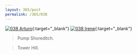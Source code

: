 ```yaml
---
layout: 365/post
permalink: /365/038
---
```


[![038 Arturo](https://c1.staticflickr.com/1/490/20151621909_ec8ddf78a2_c.jpg)](https://www.flickr.com/photos/131440297@N08/20151621909/){:target="_blank"}
[![038 Irene](https://c1.staticflickr.com/1/270/19576472913_207fcd17aa_c.jpg)](https://www.flickr.com/photos/25124902@N04/19576472913/){:target="_blank"}


> Pump Shoreditch.

> Tower Hill.
